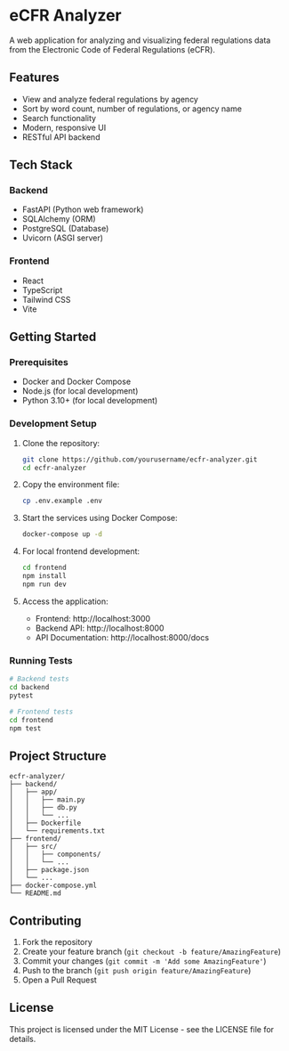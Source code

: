 # eCFR Analyzer

A web application for analyzing and visualizing federal regulations data from the Electronic Code of Federal Regulations (eCFR).

## Features

- View and analyze federal regulations by agency
- Sort by word count, number of regulations, or agency name
- Search functionality
- Modern, responsive UI
- RESTful API backend

## Tech Stack

### Backend
- FastAPI (Python web framework)
- SQLAlchemy (ORM)
- PostgreSQL (Database)
- Uvicorn (ASGI server)

### Frontend
- React
- TypeScript
- Tailwind CSS
- Vite

## Getting Started

### Prerequisites
- Docker and Docker Compose
- Node.js (for local development)
- Python 3.10+ (for local development)

### Development Setup

1. Clone the repository:
   ```bash
   git clone https://github.com/yourusername/ecfr-analyzer.git
   cd ecfr-analyzer
   ```

2. Copy the environment file:
   ```bash
   cp .env.example .env
   ```

3. Start the services using Docker Compose:
   ```bash
   docker-compose up -d
   ```

4. For local frontend development:
   ```bash
   cd frontend
   npm install
   npm run dev
   ```

5. Access the application:
   - Frontend: http://localhost:3000
   - Backend API: http://localhost:8000
   - API Documentation: http://localhost:8000/docs

### Running Tests
```bash
# Backend tests
cd backend
pytest

# Frontend tests
cd frontend
npm test
```

## Project Structure

```
ecfr-analyzer/
├── backend/
│   ├── app/
│   │   ├── main.py
│   │   ├── db.py
│   │   └── ...
│   ├── Dockerfile
│   └── requirements.txt
├── frontend/
│   ├── src/
│   │   ├── components/
│   │   └── ...
│   ├── package.json
│   └── ...
├── docker-compose.yml
└── README.md
```

## Contributing

1. Fork the repository
2. Create your feature branch (`git checkout -b feature/AmazingFeature`)
3. Commit your changes (`git commit -m 'Add some AmazingFeature'`)
4. Push to the branch (`git push origin feature/AmazingFeature`)
5. Open a Pull Request

## License

This project is licensed under the MIT License - see the LICENSE file for details. 